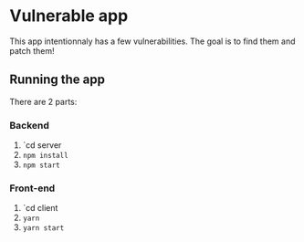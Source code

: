 # Vulnerable app

This app intentionnaly has a few vulnerabilities. The goal is to find them and patch them!

## Running the app

There are 2 parts:

### Backend

1. `cd server
1. `npm install`
1. `npm start`

### Front-end

1. `cd client
1. `yarn`
1. `yarn start`
